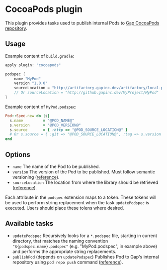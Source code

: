 CocoaPods plugin
===============

This plugin provides tasks used to publish internal Pods to [Gap CocoaPods repository](http://github.gapinc.dev/CocoaPods/Specs).

## Usage

Example content of `build.gradle`:
```groovy
apply plugin: "cocoapods"

podspec {
    name "MyPod"
    version "1.0.0"
    sourceLocation = "http://artifactory.gapinc.dev/artifactory/local-prod/my/group/MyPod.zip"
    // Or sourceLocation = "http://github.gapinc.dev/MyProject/MyPod"
}
```

Example content of `MyPod.podspec`:
```ruby
Pod::Spec.new do |s|
  s.name         = "@POD_NAME@"
  s.version      = "@POD_VERSION@"
  s.source       = { :http => "@POD_SOURCE_LOCATION@" }
  # Or s.source = { :git => "@POD_SOURCE_LOCATION@", :tag => s.version }
end
```

## Options
* `name` The name of the Pod to be published.
* `version` The version of the Pod to be published. Must follow semantic versioning ([reference](http://guides.cocoapods.org/syntax/podspec.html#version)).
* `sourceLocation` The location from where the library should be retrieved ([reference](http://guides.cocoapods.org/syntax/podspec.html#source)).

Each attribute in the `podspec` extension maps to a token. These tokens will be used to perform string replacement when the task `updatePodspec` is executed. Users should place these tolens where desired.

## Available tasks

* `updatePodspec` Recursively looks for a `*.podspec` file, starting in current directory, that matches the naming convention `"${podspec.name}.podspec"` (e.g. "MyPod.podspec", in example above) and performs the appropriate string replacements.
* `publishPod` (depends on `updatePodspec`) Publishes Pod to Gap's internal repository using `pod repo push` command ([reference](https://guides.cocoapods.org/making/private-cocoapods.html#-add-your-podspec-to-your-repo)).
